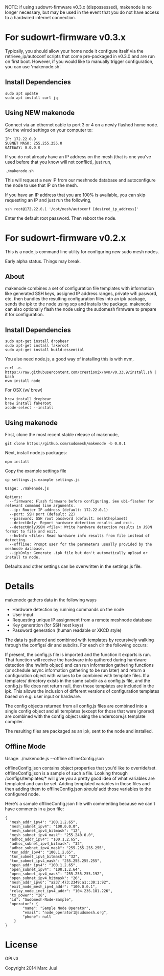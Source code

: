 NOTE: if using sudowrt-firmware v0.3.x (dispossessed), makenode is no longer necessary, but may be used in the event that you do not have access to a hardwired internet connection. 

# For sudowrt-firmware v0.3.x
Typically, you should allow your home node it configure itself via the retrieve_ip/autoconf scripts that come pre-packaged in v0.3.0 and are run on first boot. However, if you would like to manually trigger configuration, you can use 'makenode.sh'.

## Install Dependencies
```
sudo apt update
sudo apt install curl jq
```

## Using NEW makenode
Connect via an ethernet cable to port 3 or 4 on a newly flashed home node.
Set the wired settings on your computer to:
```
IP: 172.22.0.9
SUBNET MASK: 255.255.255.0
GATEWAY: 0.0.0.0
```

If you do not already have an IP address on the mesh (that is one you've used before that you know will not conflict), just run, 

```
./makenode.sh
```
This will request a new IP from our meshnode database and autoconfigure the node to use that IP on the mesh.

If you have an IP address that you are 100% is available, you can skip requesting an IP and just run the following,
```
ssh root@172.22.0.1 '/opt/mesh/autoconf [desired_ip_address]'
```
Enter the default root password. Then reboot the node.

# For sudowrt-firmware v0.2.x

This is a node.js command line utility for configuring new sudo mesh nodes.

Early alpha status. Things may break.

## About

makenode combines a set of configuration file templates with information like generated SSH keys, assigned IP address ranges, private wifi pasword, etc. then bundles the resulting configuration files into an ipk package, sends the ipk to the node using scp and installs the package. makenode can also optionally flash the node using the sudomesh firmware to prepare it for configuration.

## Install Dependencies

```
sudo apt-get install dropbear
sudo apt-get install fakeroot
sudo apt-get install build-essential
```
You also need node.js, a good way of installing this is with nvm,

```
curl -o- https://raw.githubusercontent.com/creationix/nvm/v0.33.9/install.sh | bash
nvm install node 
```

For OSX (w/ brew)

```
brew install dropbear
brew install fakeroot
xcode-select --install
```

## Using makenode

First, clone the most recent stable release of makenode,
```
git clone https://github.com/sudomesh/makenode -b 0.0.1
```

Next, install node.js packages:

```
npm install
```

Copy the example settings file

```
cp settings.js.example settings.js
```

```
Usage: ./makenode.js

Options:
  --firmware: Flash firmware before configuring. See ubi-flasher for relevant command line arguments.
  --ip: Router IP address (default: 172.22.0.1)
  --port: SSH port (default: 22)
  --password: SSH root password (default: meshtheplanet)
  --detectOnly: Report hardware detection results and exit.
  --detectOnlyJSON <file>: Write hardware detection results in JSON format to file and exit.
  --hwInfo <file>: Read hardware info results from file instead of detecting.
  --offline: Prompt user for the parameters usually provided by the meshnode database.
  --ipkOnly: Generate .ipk file but don't automatically upload or install to node.
```

Defaults and other settings can be overwritten in the settings.js file.


# Details

makenode gathers data in the following ways

* Hardware detection by running commands on the node
* User input
* Requesting unique IP assignment from a remote meshnode database
* Key generation (for SSH host keys)
* Password generation (human readable or XKCD style)

The data is gathered and combined with templates by recursively walking through the configs/ dir and subdirs. For each dir the following occurs:

If present, the config.js file is imported and the function it exports is run. That function will receive the hardware info gathered during hardware detection (the hwInfo object) and can run information gathering functions (or schedule async information gathering to be run later) and return a configuration object with values to be combined with template files. If a templates/ directory exists in the same subdir as a config.js file, and the config.js file does not return null, then those templates are included in the ipk. This allows the inclusion of different versions of configuration templates based on e.g. user input or hardware.

The config objects returned from all config.js files are combined into a single config object and all templates (except for those that were ignored) are combined with the config object using the underscore.js template compiler. 

The resulting files are packaged as an ipk, sent to the node and installed.

## Offline Mode

Usage: ./makenode.js --offline offlineConfig.json

offlineConfig.json contains object properties that you'd like to override/set.
offlineConfig.json is a sample of such a file.
Looking through /configs/templates/\* will give you a pretty good idea of what variables are templated and can be set. Adding templated
variables in those files and then adding them to offlineConfig.json *should* add those variables to the configured node.

Here's a sample offlineConfig.json file with commenting because we can't have comments in a json file:
```
{ 
  "mesh_addr_ipv4": "100.1.2.65",
  "mesh_subnet_ipv4": "100.0.0.0",
  "mesh_subnet_ipv4_bitmask": "12",
  "mesh_subnet_ipv4_mask": "255.240.0.0",
  "adhoc_addr_ipv4": "100.1.2.65",
  "adhoc_subnet_ipv4_bitmask": "32",
  "adhoc_subnet_ipv4_mask": "255.255.255.255",
  "tun_addr_ipv4": "100.1.2.65",
  "tun_subnet_ipv4_bitmask": "32",
  "tun_subnet_ipv4_mask": "255.255.255.255",
  "open_addr_ipv4": "100.1.2.65",
  "open_subnet_ipv4": "100.1.2.64",
  "open_subnet_ipv4_mask": "255.255.255.192",
  "open_subnet_ipv4_bitmask": "26",
  "mesh_addr_ipv6": "a237:473:2349:a1::30:1:92",
  "exit_node_mesh_ipv4_addr": "100.0.0.1",
  "relay_node_inet_ipv4_addr": "104.236.181.226",
  "tx_power": "20",
  "id": "Sudomesh-Node-Sample",
  "operator": {
        "name": "Sample Node Operator",
        "email": "node_operator1@sudomesh.org",
        "phone": null
    }
}
```

# License

GPLv3

Copyright 2014 Marc Juul
